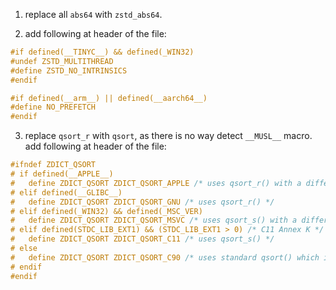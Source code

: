 1. replace all `abs64` with `zstd_abs64`.

2. add following at header of the file:
```c
#if defined(__TINYC__) && defined(_WIN32)
#undef ZSTD_MULTITHREAD
#define ZSTD_NO_INTRINSICS
#endif

#if defined(__arm__) || defined(__aarch64__)
#define NO_PREFETCH
#endif
```

3. replace `qsort_r` with `qsort`, as there is no way detect `__MUSL__` macro. add following at header of the file:
```c
#ifndef ZDICT_QSORT
# if defined(__APPLE__)
#   define ZDICT_QSORT ZDICT_QSORT_APPLE /* uses qsort_r() with a different order for parameters */
# elif defined(__GLIBC__)
#   define ZDICT_QSORT ZDICT_QSORT_GNU /* uses qsort_r() */
# elif defined(_WIN32) && defined(_MSC_VER)
#   define ZDICT_QSORT ZDICT_QSORT_MSVC /* uses qsort_s() with a different order for parameters */
# elif defined(STDC_LIB_EXT1) && (STDC_LIB_EXT1 > 0) /* C11 Annex K */
#   define ZDICT_QSORT ZDICT_QSORT_C11 /* uses qsort_s() */
# else
#   define ZDICT_QSORT ZDICT_QSORT_C90 /* uses standard qsort() which is not re-entrant (requires global variable) */
# endif
#endif
```
